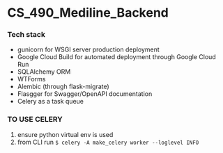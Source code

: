 # CS_490_Mediline_Backend

### Tech stack
- gunicorn for WSGI server production deployment
- Google Cloud Build for automated deployment through Google Cloud Run
- SQLAlchemy ORM
- WTForms
- Alembic (through flask-migrate)
- Flasgger for Swagger/OpenAPI documentation
- Celery as a task queue

### TO USE CELERY
1) ensure python virtual env is used
2) from CLI run `$ celery -A make_celery worker --loglevel INFO`